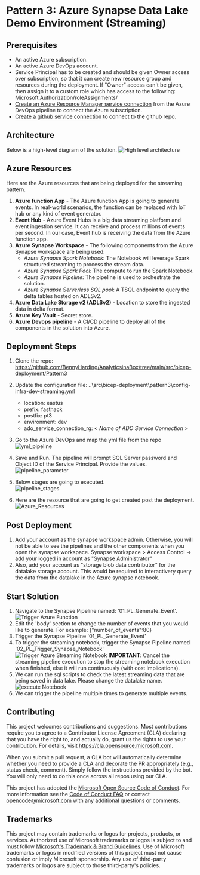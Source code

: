 # Pattern 3: Azure Synapse Data Lake Demo Environment (Streaming)

## Prerequisites
* An active Azure subscription.
* An active Azure DevOps account.
* Service Principal has to be created and should be given Owner access over subscription, so that it can create new resource group and resources during the deployment. 
If "Owner" access can't be given, then assign it to a custom role which has access to the following: </br> Microsoft.Authorization/roleAssignments/
* [Create an Azure Resource Manager service connection](https://docs.microsoft.com/en-us/azure/devops/pipelines/library/service-endpoints?view=azure-devops&tabs=yaml#create-a-service-connection) from the Azure DevOps pipeline to connect the Azure subscription. 
* [Create a github service connection](https://docs.microsoft.com/en-us/azure/devops/pipelines/library/service-endpoints?view=azure-devops&tabs=yaml#github-service-connection) to connect to the github repo.

## Architecture
Below is a high-level diagram of the solution.
![High level architecture](.images/01_Streaming_Architecture.jpg)

## Azure Resources
Here are the Azure resources that are being deployed for the streaming pattern. 

1. **Azure function App** - The Azure function App is going to generate events. In real-world scenarios, the function can be replaced with IoT hub or any kind of event generator.
1. **Event Hub** - Azure Event Hubs is a big data streaming platform and event ingestion service. It can receive and process millions of events per second. In our case, Event hub is receiving the data from the Azure function app.
1. **Azure Synapse Workspace** - The following components from the Azure Synapse workspace are being used:
   - *Azure Synapse Spark Notebook*: The Notebook will leverage Spark structured streaming to process the stream data.
   - *Azure Synapse Spark Pool*: The compute to run the Spark Notebook.
   - *Azure Synapse Pipeline*: The pipeline is used to orchestrate the solution.
   - *Azure Synapse Serverless SQL pool*: A TSQL endpoint to query the delta tables hosted on ADLSv2.
1.  **Azure Data Lake Storage v2 (ADLSv2)** - Location to store the ingested data in delta format.
1.  **Azure Key Vault** - Secret store.
1.  **Azure Devops pipeline** - A CI/CD pipeline to deploy all of the components in the solution into Azure.


## Deployment Steps

1. Clone the repo: https://github.com/BennyHarding/AnalyticsinaBox/tree/main/src/bicep-deployment/Pattern3
1. Update the configuration file: ..\src\bicep-deployment\pattern3\config-infra-dev-streaming.yml
    - location: eastus 
    - prefix: fasthack 
    - postfix: pt3
    - environment: dev
    - ado_service_connection_rg: < *Name of ADO Service Connection* >

1. Go to the Azure DevOps and map the yml file from the repo
   ![yml_pipeline](./.images/02_pipelinepath.jpg)
1. Save and Run. The pipeline will prompt SQL Server password and Object ID of the Service Principal. Provide the values. 
   ![pipeline_parameter](./.images/03_.pielineParameterjpg.jpg)
1.  Below stages are going to executed.  
     ![pipeline_stages](./.images/04_pipeline_stages.jpg)
1. Here are the resource that are going to get created post the deployment.
![Azure_Resources](./.images/05_AzureResourcesjpg.jpg)

## Post Deployment
1. Add your account as the synapse workspace admin. Otherwise, you will not be able to see the pipelines and the other components when you open the synapse workspace. Synapse workspace > Access Control -> add your logged in account as "Synapse Administrator"
1. Also, add your account as "storage blob data contributor" for the datalake storage account. This would be required to interactivery query the data from the datalake in the Azure synapse notebook.

## Start Solution
1. Navigate to the Synapse Pipeline named: '01_PL_Generate_Event'.
   ![Trigger Azure Function](./.images/06_TriggerAzureFunction.jpg)
1. Edit the 'body' section to change the number of events that you would like to generate. For example: {"number_of_events":80}
1. Trigger the Synapse Pipeline '01_PL_Generate_Event'
1. To trigger the streaming notebook, trigger the Synapse Pipeline named '02_PL_Trigger_Synapse_Notebook'
![Trigger Azure Streaming Notebook](./.images/07_TriggerAzyreSynapseNotebook.jpg)
**IMPORTANT**: Cancel the streaming pipeline execution to stop the streaming notebook execution when finished, else it will run continuously (with cost implications).
1. We can run the sql scripts to check the latest streaming data that are being saved in data lake. Please change the datalake name.
   ![execute Notebook](./images/../.images/08_sql_query.jpg)  
1. We can trigger the pipeline multiple times to generate multiple events.

## Contributing
This project welcomes contributions and suggestions.  Most contributions require you to agree to a
Contributor License Agreement (CLA) declaring that you have the right to, and actually do, grant us
the rights to use your contribution. For details, visit https://cla.opensource.microsoft.com.

When you submit a pull request, a CLA bot will automatically determine whether you need to provide
a CLA and decorate the PR appropriately (e.g., status check, comment). Simply follow the instructions
provided by the bot. You will only need to do this once across all repos using our CLA.

This project has adopted the [Microsoft Open Source Code of Conduct](https://opensource.microsoft.com/codeofconduct/).
For more information see the [Code of Conduct FAQ](https://opensource.microsoft.com/codeofconduct/faq/) or
contact [opencode@microsoft.com](mailto:opencode@microsoft.com) with any additional questions or comments.

## Trademarks
This project may contain trademarks or logos for projects, products, or services. Authorized use of Microsoft 
trademarks or logos is subject to and must follow 
[Microsoft's Trademark & Brand Guidelines](https://www.microsoft.com/en-us/legal/intellectualproperty/trademarks/usage/general).
Use of Microsoft trademarks or logos in modified versions of this project must not cause confusion or imply Microsoft sponsorship.
Any use of third-party trademarks or logos are subject to those third-party's policies.
